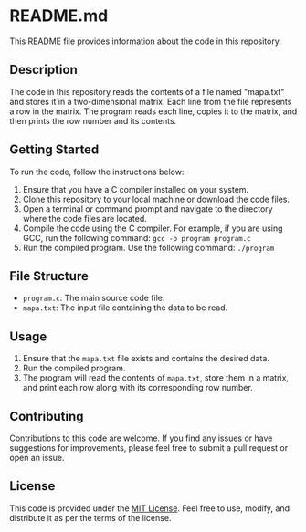 # README.md

This README file provides information about the code in this repository.

## Description

The code in this repository reads the contents of a file named "mapa.txt" and stores it in a two-dimensional matrix. Each line from the file represents a row in the matrix. The program reads each line, copies it to the matrix, and then prints the row number and its contents.

## Getting Started

To run the code, follow the instructions below:

1. Ensure that you have a C compiler installed on your system.
2. Clone this repository to your local machine or download the code files.
3. Open a terminal or command prompt and navigate to the directory where the code files are located.
4. Compile the code using the C compiler. For example, if you are using GCC, run the following command: `gcc -o program program.c`
5. Run the compiled program. Use the following command: `./program`

## File Structure

- `program.c`: The main source code file.
- `mapa.txt`: The input file containing the data to be read.

## Usage

1. Ensure that the `mapa.txt` file exists and contains the desired data.
2. Run the compiled program.
3. The program will read the contents of `mapa.txt`, store them in a matrix, and print each row along with its corresponding row number.

## Contributing

Contributions to this code are welcome. If you find any issues or have suggestions for improvements, please feel free to submit a pull request or open an issue.

## License

This code is provided under the [MIT License](LICENSE). Feel free to use, modify, and distribute it as per the terms of the license.
